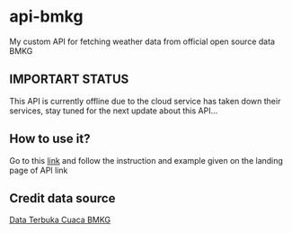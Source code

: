 # api-bmkg
My custom API for fetching weather data from official open source data BMKG

## IMPORTART STATUS
This API is currently offline due to the cloud service has taken down their services, stay tuned for the next update about this API...

## How to use it?
Go to this [link](https://fredo-ronan-api.cyclic.app/) and follow the instruction and example given on the landing page of API link

## Credit data source
[Data Terbuka Cuaca BMKG](https://data.bmkg.go.id/prakiraan-cuaca/)

